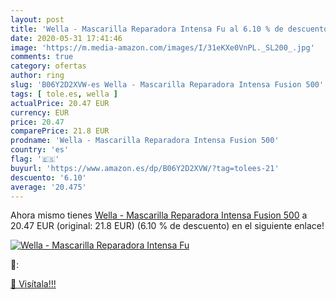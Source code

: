 ```yaml
---
layout: post
title: 'Wella - Mascarilla Reparadora Intensa Fu al 6.10 % de descuento'
date: 2020-05-31 17:41:46
image: 'https://m.media-amazon.com/images/I/31eKXe0VnPL._SL200_.jpg'
comments: true
category: ofertas
author: ring
slug: 'B06Y2D2XVW-es Wella - Mascarilla Reparadora Intensa Fusion 500'
tags: [ tole.es, wella ]
actualPrice: 20.47 EUR
currency: EUR
price: 20.47
comparePrice: 21.8 EUR
prodname: 'Wella - Mascarilla Reparadora Intensa Fusion 500'
country: 'es'
flag: '🇪🇸'
buyurl: 'https://www.amazon.es/dp/B06Y2D2XVW/?tag=tolees-21'
descuento: '6.10'
average: '20.475'
---
```


Ahora mismo tienes [Wella - Mascarilla Reparadora Intensa Fusion 500](https://www.amazon.es/dp/B06Y2D2XVW/?tag=tolees-21) a 20.47 EUR (original: 21.8 EUR) (6.10 %  de descuento) en el siguiente enlace!

[![Wella - Mascarilla Reparadora Intensa Fu](https://m.media-amazon.com/images/I/31eKXe0VnPL._SL200_.jpg)](https://www.amazon.es/dp/B06Y2D2XVW/?tag=tolees-21)

🔎:


[🛒 Visítala!!!](https://www.amazon.es/dp/B06Y2D2XVW/?tag=tolees-21)
